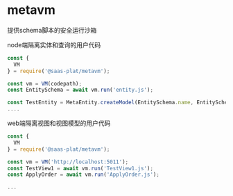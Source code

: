 # metavm
提供schema脚本的安全运行沙箱

node端隔离实体和查询的用户代码
```js
const {
  VM
} = require('@saas-plat/metavm');

const vm = VM(codepath);
const EntitySchema = await vm.run('entity.js');

const TestEntity = MetaEntity.createModel(EntitySchema.name, EntitySchema.schema);
....
```

web端隔离视图和视图模型的用户代码
```js
const {
  VM
} = require('@saas-plat/metavm');

const vm = VM('http://localhost:5011');
const TestView1 = await vm.run('TestView1.js');
const ApplyOrder = await vm.run('ApplyOrder.js');

...
```
